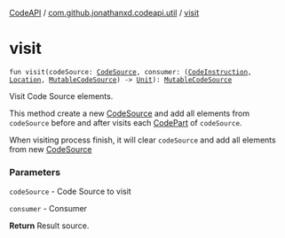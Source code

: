 [CodeAPI](../index.md) / [com.github.jonathanxd.codeapi.util](index.md) / [visit](.)

# visit

`fun visit(codeSource: `[`CodeSource`](../com.github.jonathanxd.codeapi/-code-source/index.md)`, consumer: (`[`CodeInstruction`](../com.github.jonathanxd.codeapi/-code-instruction.md)`, `[`Location`](-location/index.md)`, `[`MutableCodeSource`](../com.github.jonathanxd.codeapi/-mutable-code-source/index.md)`) -> `[`Unit`](https://kotlinlang.org/api/latest/jvm/stdlib/kotlin/-unit/index.html)`): `[`MutableCodeSource`](../com.github.jonathanxd.codeapi/-mutable-code-source/index.md)

Visit Code Source elements.

This method create a new [CodeSource](../com.github.jonathanxd.codeapi/-code-source/index.md) and add all elements from `codeSource`
before and after visits each [CodePart](../com.github.jonathanxd.codeapi/-code-part/index.md) of `codeSource`.

When visiting process finish, it will clear `codeSource` and add all elements from new
[CodeSource](../com.github.jonathanxd.codeapi/-code-source/index.md)

### Parameters

`codeSource` - Code Source to visit

`consumer` - Consumer

**Return**
Result source.


